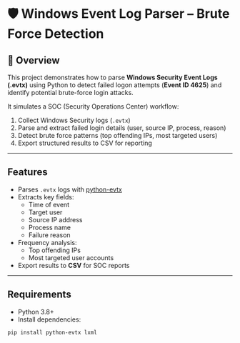# 🛡️ Windows Event Log Parser – Brute Force Detection

## 📌 Overview
This project demonstrates how to parse **Windows Security Event Logs (.evtx)** using Python to detect failed logon attempts (**Event ID 4625**) and identify potential brute-force login attacks.  

It simulates a SOC (Security Operations Center) workflow:
1. Collect Windows Security logs (`.evtx`)
2. Parse and extract failed login details (user, source IP, process, reason)
3. Detect brute force patterns (top offending IPs, most targeted users)
4. Export structured results to CSV for reporting

---

##  Features
- Parses `.evtx` logs with [python-evtx](https://github.com/williballenthin/python-evtx)  
- Extracts key fields:  
  - Time of event  
  - Target user  
  - Source IP address  
  - Process name  
  - Failure reason  
- Frequency analysis:  
  - Top offending IPs  
  - Most targeted user accounts  
- Export results to **CSV** for SOC reports  

---

##  Requirements
- Python 3.8+  
- Install dependencies:
```bash
pip install python-evtx lxml
